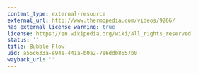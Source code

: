 ```yaml
---
content_type: external-resource
external_url: http://www.thermopedia.com/videos/9266/
has_external_license_warning: true
license: https://en.wikipedia.org/wiki/All_rights_reserved
status: ''
title: Bubble Flow
uid: a55c633a-e94e-441a-b0a2-7e6ddb8557b0
wayback_url: ''
---
```

